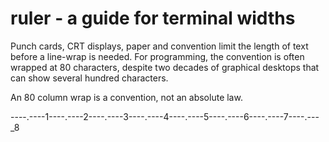 ruler - a guide for terminal widths
===================================


Punch cards, CRT displays, paper and convention limit the length of text
before a line-wrap is needed.  For programming, the convention is often
wrapped at 80 characters, despite two decades of graphical desktops that can
show several hundred characters.

An 80 column wrap is a convention, not an absolute law.

----.----1----.----2----.----3----.----4----.----5----.----6----.----7----.---_8
